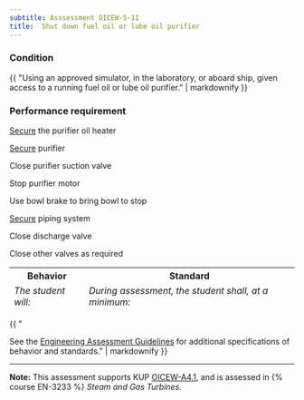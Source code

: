 ```yaml
---
subtitle: Asssessment OICEW-5-1I
title:  Shut down fuel oil or lube oil purifier
---
```




### Condition

{{ "Using an approved simulator, in the laboratory, or aboard ship, given access to a running fuel oil or lube oil purifier." | markdownify }}

### Performance requirement 

<table width='100%' class='Guidelines'>
 <thead>
 <tr>
     <th class='thirty'>Behavior</th>
     <th class='seventy'>Standard</th>
 </tr>
 <tr>
     <td><em>The student will:</em></td>
     <td><em>During assessment, the student shall, at a minimum:</em></td>
 </tr>
 </thead>
 <tbody>


<!--rowstart-->

[Secure](guidelines#secure) the purifier oil heater

<!--cellbreak-->



<!--rowend-->


<!--rowstart-->

[Secure](guidelines#secure) purifier

<!--cellbreak-->

Close purifier suction valve

Stop purifier motor

Use bowl brake to bring bowl to stop

<!--rowend-->


<!--rowstart-->

[Secure](guidelines#secure) piping system

<!--cellbreak-->

Close discharge valve

Close other valves as required

<!--rowend-->


 </tbody>
 </table>

{{ "

See the [Engineering Assessment Guidelines](guidelines) for additional specifications of behavior and standards." | markdownify }}


*****

**Note:** This assessment supports KUP [OICEW-A4.1]({{site.baseurl}}/tables/31.html#OICEW-A4.1), and is assessed in  {% course  EN-3233 %}  *Steam and Gas Turbines*. 

